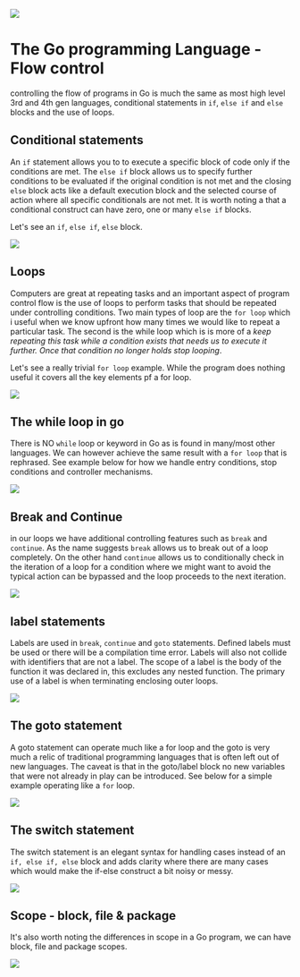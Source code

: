 ![](/assets/gologo.png)

# The Go programming Language - Flow control

controlling the flow of programs in Go is much the same as most high level 3rd and 4th gen languages, conditional statements in `if`, `else if` and `else` blocks and the use of loops.

## Conditional statements

An `if` statement allows you to to execute a specific block of code only if the conditions are met. The `else if` block allows us to specify further conditions to be evaluated if the original condition is not met and the closing `else` block acts like a default execution block and the selected course of action where all specific conditionals are not met. It is worth noting a that a conditional construct can have zero, one or many `else if` blocks.

Let's see an `if`, `else if`, `else` block.

![](/assets/core/04/04-401-basic-if.png)

## Loops

Computers are great at repeating tasks and an important aspect of program control flow is the use of loops to perform tasks that should be repeated under controlling conditions. Two main types of loop are the `for loop` which i useful when we know upfront how many times we would like to repeat a particular task. The second is the while loop which is is more of a _keep repeating this task while a condition exists that needs us to execute it further. Once that condition no longer holds stop looping_.

Let's see a really trivial `for loop` example. While the program does nothing useful it covers all the key elements pf a for loop.

![](/assets/core/04/04-402-basic-for.png)

## The while loop in go

There is NO `while` loop or keyword in Go as is found in many/most other languages. We can however achieve the same result with a `for loop` that is rephrased. See example below for how we handle entry conditions, stop conditions and controller mechanisms.

![](/assets/core/04/04-403-while-in-go.png)

## Break and Continue

in our loops we have additional controlling features such as `break` and `continue`. As the name suggests `break` allows us to break out of a loop completely. On the other hand `continue` allows us to conditionally check in the iteration of a loop for a condition where we might want to avoid the typical action can be bypassed and the loop proceeds to the next iteration.

![](/assets/core/04/04-404-break-continue.png)

## label statements

Labels are used in `break`, `continue` and `goto` statements. Defined labels must be used or there will be a compilation time error. Labels will also not collide with identifiers that are not a label. The scope of a label is the body of the function it was declared in, this excludes any nested function. The primary use of a label is when terminating enclosing outer loops.

![](/assets/core/04/04-405-labels.png)

## The goto statement

A goto statement can operate much like a for loop and the goto is very much a relic of traditional programming languages that is often left out of new languages. The caveat is that in the goto/label block no new variables that were not already in play can be introduced. See below for a simple example operating like a `for` loop.

![](/assets/core/04/04-406-goto.png)

## The switch statement

The switch statement is an elegant syntax for handling cases instead of an `if, else if, else` block and adds clarity where there are many cases which would make the if-else construct a bit noisy or messy.

![](/assets/core/04/04-407-switch.png)

## Scope - block, file & package

It's also worth noting the differences in scope in a Go program, we can have block, file and package scopes.

![](/assets/core/04/04-scope.png)
